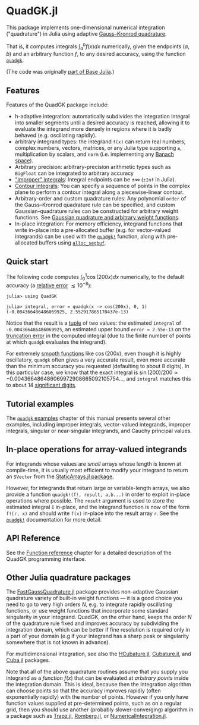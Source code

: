 # QuadGK.jl

This package implements one-dimensional numerical integration
("quadrature") in Julia using adaptive [Gauss–Kronrod quadrature](https://en.wikipedia.org/wiki/Gauss%E2%80%93Kronrod_quadrature_formula).

That is, it computes integrals $\int_a^b f(x) dx$ numerically,
given the endpoints $(a,b)$ and an arbitrary function $f$, to
any desired accuracy, using the function [`quadgk`](@ref).

(The code was originally [part of Base Julia](https://github.com/JuliaLang/julia/pull/3140).)

## Features

Features of the QuadGK package include:

* h-adaptive integration: automatically subdivides the integration integral into smaller segments until a desired accuracy is reached, allowing it to evaluate the integrand more densely in regions where it is badly behaved (e.g. oscillating rapidly).
* arbitrary integrand types: the integrand `f(x)` can return real numbers, complex numbers, vectors, matrices, or any Julia type supporting `±`, multiplication by scalars, and `norm` (i.e. implementing any [Banach space](https://en.wikipedia.org/wiki/Banach_space)).
* Arbitrary precision: arbitrary-precision arithmetic types such as `BigFloat` can be integrated to arbitrary accuracy
* ["Improper" integrals](https://en.wikipedia.org/wiki/Improper_integral): Integral endpoints can be $\pm \infty$ (`±Inf` in Julia).
* [Contour integrals](https://en.wikipedia.org/wiki/Contour_integration): You can specify a sequence of points in the complex plane to perform a contour integral along a piecewise-linear contour.
* Arbitrary-order and custom quadrature rules: Any polynomial `order` of the Gauss–Kronrod quadrature rule can be specified, and custom Gaussian-quadrature rules can be constructed for arbitrary weight functions.  See [Gaussian quadrature and arbitrary weight functions](@ref).
* In-place integration: For memory efficiency, integrand functions that write in-place into a pre-allocated buffer (e.g. for vector-valued integrands) can be used with the [`quadgk!`](@ref) function, along with pre-allocated buffers using [`alloc_segbuf`](@ref).

## Quick start

The following code computes $\int_0^1 \cos(200x) dx$ numerically, to the default accuracy (a [relative error](https://en.wikipedia.org/wiki/Approximation_error) $\lesssim 10^{-8}$):
```
julia> using QuadGK

julia> integral, error = quadgk(x -> cos(200x), 0, 1)
(-0.004366486486069925, 2.552917865170437e-13)
```
Notice that the result is a [tuple](https://docs.julialang.org/en/v1/manual/functions/#Tuples) of two values: the estimated `integral`
of `-0.004366486486069925`, an estimated upper bound `error ≈ 2.55e-13`
on the [truncation error](https://en.wikipedia.org/wiki/Truncation_error) in the computed integral (due to the finite number of points at which `quadgk` evaluates the integrand).

For extremely [smooth functions](https://en.wikipedia.org/wiki/Smoothness) like $\cos(200x)$, even though it is highly oscillatory, `quadgk` often gives a very accurate result, even more accurate than the minimum accuracy you requested (defaulting to about 8 digits).  In this particular case, we know that the exact integral is $\sin(200)/200 \approx -0.004366486486069972908665092105754\ldots$, and `integral` matches this to about 14 [significant digits](https://en.wikipedia.org/wiki/Significant_figures).

## Tutorial examples

The [`quadgk` examples](@ref) chapter of this manual presents several other examples, including improper integrals, vector-valued integrands, improper integrals, singular or near-singular integrands, and Cauchy principal values.

## In-place operations for array-valued integrands

For integrands whose values are *small* arrays whose length is known at compile-time,
it is usually most efficient to modify your integrand to return
an `SVector` from the [StaticArrays.jl package](https://github.com/JuliaArrays/StaticArrays.jl).

However, for integrands that return large or variable-length arrays, we also provide a function
`quadgk!(f!, result, a,b...)` in order to exploit in-place operations where possible.   The
`result` argument is used to store the estimated integral `I` in-place, and the integrand function
is now of the form `f!(r, x)` and should write `f(x)` in-place into the result array `r`.  See the [`quadgk!`](@ref) documentation for more detail.

## API Reference

See the [Function reference](@ref) chapter for a detailed description of the
QuadGK programming interface.

## Other Julia quadrature packages

The [FastGaussQuadrature.jl](https://github.com/ajt60gaibb/FastGaussQuadrature.jl) package provides
non-adaptive Gaussian quadrature variety of built-in weight functions — it is a good choice you need to go to very high orders $N$, e.g. to integrate rapidly oscillating functions, or use weight functions that incorporate some standard singularity in your integrand.  QuadGK, on the other hand, keeps the order $N$ of the quadrature rule fixed and improves accuracy by subdividing the integration domain, which can be better if fine resolution is required only in a part of your domain (e.g if your integrand has a sharp peak or singularity somewhere that is not known in advance).

For multidimensional integration, see also the [HCubature.jl](https://github.com/stevengj/HCubature.jl), [Cubature.jl](https://github.com/stevengj/Cubature.jl), and
[Cuba.jl](https://github.com/giordano/Cuba.jl) packages.

Note that all of the above quadrature routines assume that you supply you integrand
as a *function* $f(x)$ that can be evaluated at *arbitrary points* inside the
integration domain.  This is ideal, because then the integration algorithm can
choose points so that the accuracy improves rapidly (often exponentially rapidly)
with the number of points.   However if you only have function values supplied
at pre-determined points, such as on a regular grid, then you should use
another (probably slower-converging) algorithm in a package such as
[Trapz.jl](https://github.com/francescoalemanno/Trapz.jl), [Romberg.jl](https://github.com/fgasdia/Romberg.jl), or [NumericalIntegration.jl](https://github.com/dextorious/NumericalIntegration.jl).